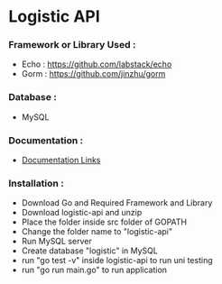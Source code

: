 # Logistic API
### Framework or Library Used :
+ Echo : https://github.com/labstack/echo
+ Gorm : https://github.com/jinzhu/gorm


### Database :  <br>
+ MySQL
### Documentation :
+ <a href="https://documenter.getpostman.com/view/7668171/S1TSaL1L?version=latest"> Documentation Links </a>
### Installation :
+ Download Go and Required Framework and Library
+ Download logistic-api and unzip
+ Place the folder inside src folder of GOPATH 
+ Change the folder name to "logistic-api"
+ Run MySQL server
+ Create database "logistic" in MySQL
+ run "go test -v" inside logistic-api to run uni testing
+ run "go run main.go" to run application